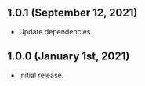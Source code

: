 ## 1.0.1 (September 12, 2021)
- Update dependencies.

## 1.0.0 (January 1st, 2021)
- Initial release.